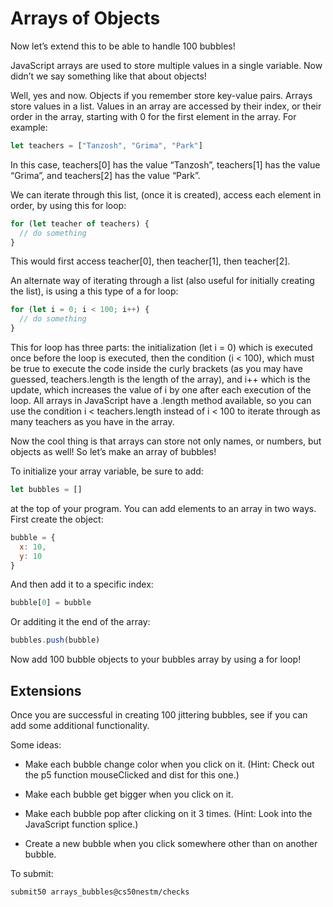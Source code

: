 # Arrays of Objects

Now let’s extend this to be able to handle 100 bubbles!

JavaScript arrays are used to store multiple values in a single variable. Now didn’t we say something like that about objects!

Well, yes and now. Objects if you remember store key-value pairs. Arrays store values in a list. Values in an array are accessed by their index, or their order in the array, starting with 0 for the first element in the array. For example:


```javascript
let teachers = ["Tanzosh", "Grima", "Park"]
```

In this case, teachers[0] has the value “Tanzosh”, teachers[1] has the value “Grima”, and teachers[2] has the value “Park”.

We can iterate through this list, (once it is created), access each element in order, by using this for loop:


```javascript
for (let teacher of teachers) {
  // do something
}
```

This would first access teacher[0], then teacher[1], then teacher[2].

An alternate way of iterating through a list (also useful for initially creating the list), is using a this type of a for loop:

```javascript
for (let i = 0; i < 100; i++) {
  // do something
}
```

This for loop has three parts: the initialization (let i = 0) which is executed once before the loop is executed, then the condition (i < 100), which must be true to execute the code inside the curly brackets (as you may have guessed, teachers.length is the length of the array), and i++ which is the update, which increases the value of i by one after each execution of the loop. All arrays in JavaScript have a .length method available, so you can use the condition i < teachers.length instead of i < 100 to iterate through as many teachers as you have in the array.

Now the cool thing is that arrays can store not only names, or numbers, but objects as well! So let’s make an array of bubbles!

To initialize your array variable, be sure to add:

```javascript
let bubbles = []
```

at the top of your program. You can add elements to an array in two ways. First create the object:

```javascript
bubble = {
  x: 10,
  y: 10
}
```
And then add it to a specific index:

```javascript
bubble[0] = bubble
```
Or additing it the end of the array:

```javascript
bubbles.push(bubble)
```

Now add 100 bubble objects to your bubbles array by using a for loop!

## Extensions

Once you are successful in creating 100 jittering bubbles, see if you can add some additional functionality. 

Some ideas:

* Make each bubble change color when you click on it. (Hint: Check out the p5 function mouseClicked and dist for this one.)

* Make each bubble get bigger when you click on it.

* Make each bubble pop after clicking on it 3 times. (Hint: Look into the JavaScript function splice.)

* Create a new bubble when you click somewhere other than on another bubble.

To submit:

```
submit50 arrays_bubbles@cs50nestm/checks
```



